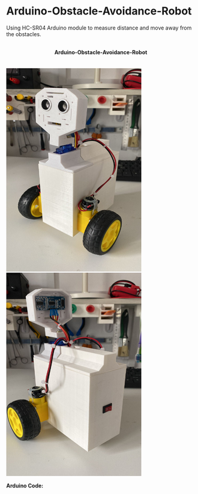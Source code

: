 # Arduino-Obstacle-Avoidance-Robot
Using HC-SR04 Arduino module to measure distance and move away from the obstacles.

<br>
<center><b>Arduino-Obstacle-Avoidance-Robot</b></center>
<br/>


<br>
<img src="https://github.com/S0undWav3s/Arduino-Obstacle-Avoidance-Robot/blob/main/Media/picture_01.jpg" width=360 HEIGHT=540> 
<img src="https://github.com/S0undWav3s/Arduino-Obstacle-Avoidance-Robot/blob/main/Media/picture_02.jpg" width=360 HEIGHT=540>
<br/>

<b>Arduino Code:</b>

